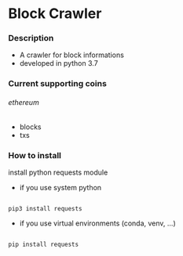 # Block Crawler

### Description
* A crawler for block informations
* developed in python 3.7

### Current supporting coins
###### ethereum
* blocks
* txs

### How to install
install python requests module

* if you use system python
<pre><code>
pip3 install requests
</code></pre>

* if you use virtual environments (conda, venv, ...)
<pre><code>
pip install requests
</code></pre>
